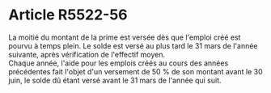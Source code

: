 # Article R5522-56

  
La moitié du montant de la prime est versée dès que l'emploi créé est pourvu à temps plein. Le solde est versé au plus tard le 31 mars de l'année suivante, après vérification de l'effectif moyen.   
Chaque année, l'aide pour les emplois créés au cours des années précédentes fait l'objet d'un versement de 50 % de son montant avant le 30 juin, le solde dû étant versé avant le 31 mars de l'année qui suit.
